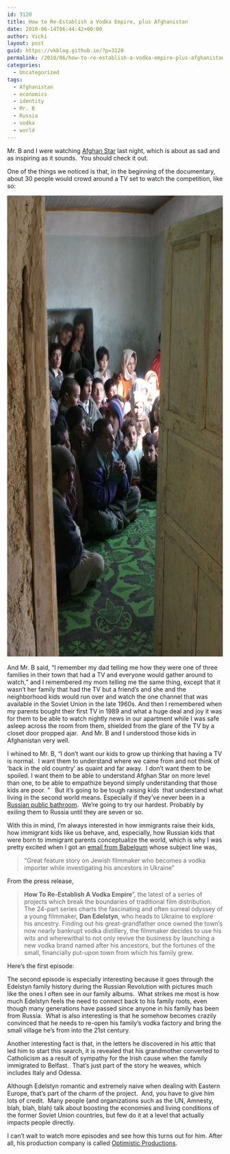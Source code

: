 ```yaml
---
id: 3120
title: How to Re-Establish a Vodka Empire, plus Afghanistan
date: 2010-06-14T06:44:42+00:00
author: Vicki
layout: post
guid: https://vkblog.github.io/?p=3120
permalink: /2010/06/how-to-re-establish-a-vodka-empire-plus-afghanistan/
categories:
  - Uncategorized
tags:
  - Afghanistan
  - economics
  - identity
  - Mr. B
  - Russia
  - vodka
  - world
---
```

Mr. B and I were watching [Afghan Star](http://www.afghanstardocumentary.com/) last night, which is about as sad and as inspiring as it sounds.  You should check it out.

One of the things we noticed is that, in the beginning of the documentary, about 30 people would crowd around a TV set to watch the competition, like so:

<p style="text-align: center;">
  <a href="https://raw.githubusercontent.com/vkblog/vkblog.github.io/master/public/img/2010/06/kids-watch.jpg"><img class="aligncenter size-full wp-image-3121" title="kids-watch" src="https://raw.githubusercontent.com/vkblog/vkblog.github.io/master/public/img/2010/06/kids-watch.jpg" alt="" width="717" height="1075" /></a>
</p>

And Mr. B said, &#8220;I remember my dad telling me how they were one of three families in their town that had a TV and everyone would gather around to watch,&#8221; and I remembered my mom telling me the same thing, except that it wasn&#8217;t her family that had the TV but a friend&#8217;s and she and the neighborhood kids would run over and watch the one channel that was available in the Soviet Union in the late 1960s. And then I remembered when my parents bought their first TV in 1989 and what a huge deal and joy it was for them to be able to watch nightly news in our apartment while I was safe asleep across the room from them, shielded from the glare of the TV by a closet door propped ajar.  And Mr. B and I understood those kids in Afghanistan very well.

I whined to Mr. B, &#8220;I don&#8217;t want our kids to grow up thinking that having a TV is normal.  I want them to understand where we came from and not think of &#8216;back in the old country&#8217; as quaint and far away.  I don&#8217;t want them to be spoiled. I want them to be able to understand Afghan Star on more level than one, to be able to empathize beyond simply understanding that those kids are poor. &#8221;   But it&#8217;s going to be tough raising kids  that understand what living in the second world means. Especially if they&#8217;ve never been in a [Russian public bathroom](http://englishrussia.com/index.php/2006/11/19/moscow-toilets/).  We&#8217;re going to try our hardest. Probably by exiling them to Russia until they are seven or so.

With this in mind, I&#8217;m always interested in how immigrants raise their kids, how immigrant kids like us behave, and, especially, how Russian kids that were born to immigrant parents conceptualize the world, which is why I was pretty excited when I got an [email from Babelgum](http://www.babelgum.com/vodkaempire) whose subject line was,

> &#8220;Great feature story on Jewish filmmaker who becomes a vodka importer while investigating his ancestors in Ukraine&#8221;

From the press release,

> **How To Re-Establish A Vodka Empire**”, the latest of a series of projects which break the boundaries of traditional film distribution. The 24-part series charts the fascinating and often surreal odyssey of a young filmmaker, **Dan Edelstyn**, who heads to Ukraine to explore his ancestry. Finding out his great-grandfather once owned the town’s now nearly bankrupt vodka distillery, the filmmaker decides to use his wits and wherewithal to not only revive the business by launching a new vodka brand named after his ancestors, but the fortunes of the small, financially put-upon town from which his family grew.

Here&#8217;s the first episode:



The second episode is especially interesting because it goes through the Edelstyn family history during the Russian Revolution with pictures much like the ones I often see in our family albums.  What strikes me most is how much Edelstyn feels the need to connect back to his family roots, even though many generations have passed since anyone in his family has been from Russia.  What is also interesting is that he somehow becomes crazily convinced that he needs to re-open his family&#8217;s vodka factory and bring the small village he&#8217;s from into the 21st century.

Another interesting fact is that, in the letters he discovered in his attic that led him to start this search, it is revealed that his grandmother converted to Catholicism as a result of sympathy for the Irish cause when the family immigrated to Belfast.  That&#8217;s just part of the story he weaves, which includes Italy and Odessa.

Although Edelstyn romantic and extremely naive when dealing with Eastern Europe, that&#8217;s part of the charm of the project.  And, you have to give him lots of credit.  Many people (and organizations such as the UN, Amnesty, blah, blah, blah) talk about boosting the economies and living conditions of the former Soviet Union countries, but few do it at a level that actually impacts people directly.

I can&#8217;t wait to watch more episodes and see how this turns out for him. After all, his production company is called [Optimistic Productions](http://www.optimisticproductions.co.uk/).